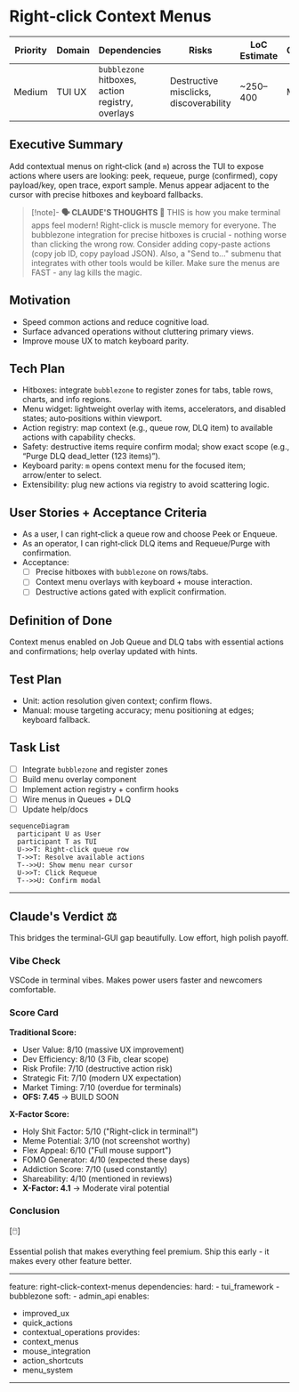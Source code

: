 # Right‑click Context Menus

| Priority | Domain | Dependencies | Risks | LoC Estimate | Complexity | Effort | Impact |
| --- | --- | --- | --- | --- | --- | --- | --- |
| Medium | TUI UX | `bubblezone` hitboxes, action registry, overlays | Destructive misclicks, discoverability | ~250–400 | Medium | 3 (Fib) | Medium‑High |

## Executive Summary
Add contextual menus on right‑click (and `m`) across the TUI to expose actions where users are looking: peek, requeue, purge (confirmed), copy payload/key, open trace, export sample. Menus appear adjacent to the cursor with precise hitboxes and keyboard fallbacks.

> [!note]- **🗣️ CLAUDE'S THOUGHTS 💭**
> THIS is how you make terminal apps feel modern! Right-click is muscle memory for everyone. The bubblezone integration for precise hitboxes is crucial - nothing worse than clicking the wrong row. Consider adding copy-paste actions (copy job ID, copy payload JSON). Also, a "Send to..." submenu that integrates with other tools would be killer. Make sure the menus are FAST - any lag kills the magic.

## Motivation
- Speed common actions and reduce cognitive load.
- Surface advanced operations without cluttering primary views.
- Improve mouse UX to match keyboard parity.

## Tech Plan
- Hitboxes: integrate `bubblezone` to register zones for tabs, table rows, charts, and info regions.
- Menu widget: lightweight overlay with items, accelerators, and disabled states; auto‑positions within viewport.
- Action registry: map context (e.g., queue row, DLQ item) to available actions with capability checks.
- Safety: destructive items require confirm modal; show exact scope (e.g., “Purge DLQ dead_letter (123 items)”).
- Keyboard parity: `m` opens context menu for the focused item; arrow/enter to select.
- Extensibility: plug new actions via registry to avoid scattering logic.

## User Stories + Acceptance Criteria
- As a user, I can right‑click a queue row and choose Peek or Enqueue.
- As an operator, I can right‑click DLQ items and Requeue/Purge with confirmation.
- Acceptance:
  - [ ] Precise hitboxes with `bubblezone` on rows/tabs.
  - [ ] Context menu overlays with keyboard + mouse interaction.
  - [ ] Destructive actions gated with explicit confirmation.

## Definition of Done
Context menus enabled on Job Queue and DLQ tabs with essential actions and confirmations; help overlay updated with hints.

## Test Plan
- Unit: action resolution given context; confirm flows.
- Manual: mouse targeting accuracy; menu positioning at edges; keyboard fallback.

## Task List
- [ ] Integrate `bubblezone` and register zones
- [ ] Build menu overlay component
- [ ] Implement action registry + confirm hooks
- [ ] Wire menus in Queues + DLQ
- [ ] Update help/docs

```mermaid
sequenceDiagram
  participant U as User
  participant T as TUI
  U->>T: Right‑click queue row
  T->>T: Resolve available actions
  T-->>U: Show menu near cursor
  U->>T: Click Requeue
  T-->>U: Confirm modal
```

---

## Claude's Verdict ⚖️

This bridges the terminal-GUI gap beautifully. Low effort, high polish payoff.

### Vibe Check

VSCode in terminal vibes. Makes power users faster and newcomers comfortable.

### Score Card

**Traditional Score:**
- User Value: 8/10 (massive UX improvement)
- Dev Efficiency: 8/10 (3 Fib, clear scope)
- Risk Profile: 7/10 (destructive action risk)
- Strategic Fit: 7/10 (modern UX expectation)
- Market Timing: 7/10 (overdue for terminals)
- **OFS: 7.45** → BUILD SOON

**X-Factor Score:**
- Holy Shit Factor: 5/10 ("Right-click in terminal!")
- Meme Potential: 3/10 (not screenshot worthy)
- Flex Appeal: 6/10 ("Full mouse support")
- FOMO Generator: 4/10 (expected these days)
- Addiction Score: 7/10 (used constantly)
- Shareability: 4/10 (mentioned in reviews)
- **X-Factor: 4.1** → Moderate viral potential

### Conclusion

[🖱️]

Essential polish that makes everything feel premium. Ship this early - it makes every other feature better.


---
feature: right-click-context-menus
dependencies:
  hard:
    - tui_framework
    - bubblezone
  soft:
    - admin_api
enables:
  - improved_ux
  - quick_actions
  - contextual_operations
provides:
  - context_menus
  - mouse_integration
  - action_shortcuts
  - menu_system
---